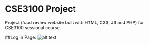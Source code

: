 # CSE3100 Project
Project (food review website built with  HTML, CSS, JS and PHP) for CSE3100 sessional course.

##Log in Page:
![alt text](https://github.com/Y3454R/Foodbuzz/blob/main/screenshots/login.png)
